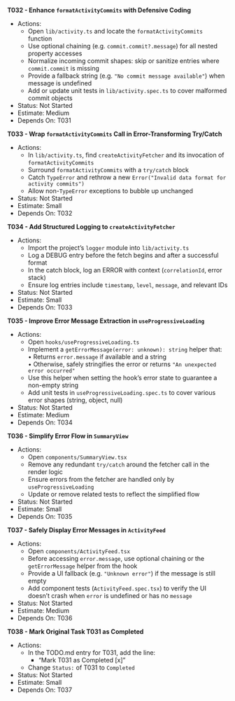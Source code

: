 **T032 - Enhance `formatActivityCommits` with Defensive Coding**  
- Actions:  
  - Open `lib/activity.ts` and locate the `formatActivityCommits` function  
  - Use optional chaining (e.g. `commit.commit?.message`) for all nested property accesses  
  - Normalize incoming commit shapes: skip or sanitize entries where `commit.commit` is missing  
  - Provide a fallback string (e.g. `"No commit message available"`) when message is undefined  
  - Add or update unit tests in `lib/activity.spec.ts` to cover malformed commit objects  
- Status: Not Started  
- Estimate: Medium  
- Depends On: T031  

**T033 - Wrap `formatActivityCommits` Call in Error-Transforming Try/Catch**  
- Actions:  
  - In `lib/activity.ts`, find `createActivityFetcher` and its invocation of `formatActivityCommits`  
  - Surround `formatActivityCommits` with a `try/catch` block  
  - Catch `TypeError` and rethrow a new `Error("Invalid data format for activity commits")`  
  - Allow non-`TypeError` exceptions to bubble up unchanged  
- Status: Not Started  
- Estimate: Small  
- Depends On: T032  

**T034 - Add Structured Logging to `createActivityFetcher`**  
- Actions:  
  - Import the project’s `logger` module into `lib/activity.ts`  
  - Log a DEBUG entry before the fetch begins and after a successful format  
  - In the catch block, log an ERROR with context (`correlationId`, error stack)  
  - Ensure log entries include `timestamp`, `level`, `message`, and relevant IDs  
- Status: Not Started  
- Estimate: Small  
- Depends On: T033  

**T035 - Improve Error Message Extraction in `useProgressiveLoading`**  
- Actions:  
  - Open `hooks/useProgressiveLoading.ts`  
  - Implement a `getErrorMessage(error: unknown): string` helper that:  
    • Returns `error.message` if available and a string  
    • Otherwise, safely stringifies the error or returns `"An unexpected error occurred"`  
  - Use this helper when setting the hook’s error state to guarantee a non-empty string  
  - Add unit tests in `useProgressiveLoading.spec.ts` to cover various error shapes (string, object, null)  
- Status: Not Started  
- Estimate: Medium  
- Depends On: T034  

**T036 - Simplify Error Flow in `SummaryView`**  
- Actions:  
  - Open `components/SummaryView.tsx`  
  - Remove any redundant `try/catch` around the fetcher call in the render logic  
  - Ensure errors from the fetcher are handled only by `useProgressiveLoading`  
  - Update or remove related tests to reflect the simplified flow  
- Status: Not Started  
- Estimate: Small  
- Depends On: T035  

**T037 - Safely Display Error Messages in `ActivityFeed`**  
- Actions:  
  - Open `components/ActivityFeed.tsx`  
  - Before accessing `error.message`, use optional chaining or the `getErrorMessage` helper from the hook  
  - Provide a UI fallback (e.g. `"Unknown error"`) if the message is still empty  
  - Add component tests (`ActivityFeed.spec.tsx`) to verify the UI doesn’t crash when `error` is undefined or has no `message`  
- Status: Not Started  
- Estimate: Medium  
- Depends On: T036  

**T038 - Mark Original Task T031 as Completed**  
- Actions:  
  - In the TODO.md entry for T031, add the line:  
    - “Mark T031 as Completed [x]”  
  - Change `Status:` of T031 to `Completed`  
- Status: Not Started  
- Estimate: Small  
- Depends On: T037